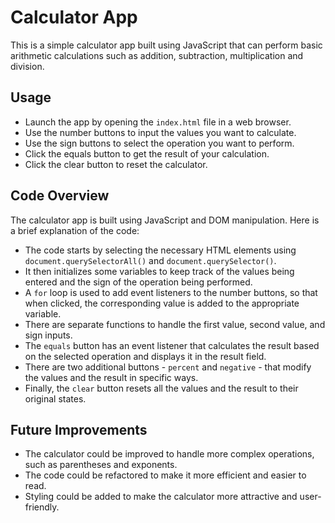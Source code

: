 # Calculator App

This is a simple calculator app built using JavaScript that can perform basic arithmetic calculations such as addition, subtraction, multiplication and division.

## Usage
- Launch the app by opening the `index.html` file in a web browser.
- Use the number buttons to input the values you want to calculate.
- Use the sign buttons to select the operation you want to perform.
- Click the equals button to get the result of your calculation.
- Click the clear button to reset the calculator.

## Code Overview

The calculator app is built using JavaScript and DOM manipulation. Here is a brief explanation of the code:

- The code starts by selecting the necessary HTML elements using `document.querySelectorAll()` and `document.querySelector()`.
- It then initializes some variables to keep track of the values being entered and the sign of the operation being performed.
- A `for` loop is used to add event listeners to the number buttons, so that when clicked, the corresponding value is added to the appropriate variable.
- There are separate functions to handle the first value, second value, and sign inputs.
- The `equals` button has an event listener that calculates the result based on the selected operation and displays it in the result field.
- There are two additional buttons - `percent` and `negative` - that modify the values and the result in specific ways.
- Finally, the `clear` button resets all the values and the result to their original states.

## Future Improvements

- The calculator could be improved to handle more complex operations, such as parentheses and exponents.
- The code could be refactored to make it more efficient and easier to read.
- Styling could be added to make the calculator more attractive and user-friendly.
